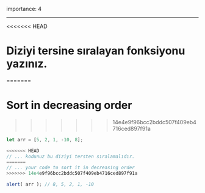 importance: 4

---

<<<<<<< HEAD
# Diziyi tersine sıralayan fonksiyonu yazınız.
=======
# Sort in decreasing order
>>>>>>> 14e4e9f96bcc2bddc507f409eb4716ced897f91a

```js
let arr = [5, 2, 1, -10, 8];

<<<<<<< HEAD
// ... kodunuz bu diziyi tersten sıralamalıdır.
=======
// ... your code to sort it in decreasing order
>>>>>>> 14e4e9f96bcc2bddc507f409eb4716ced897f91a

alert( arr ); // 8, 5, 2, 1, -10
```

